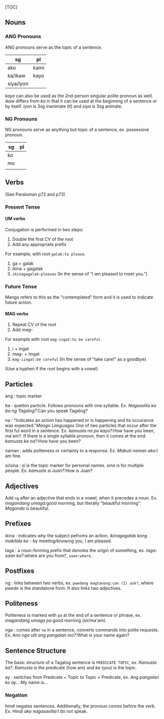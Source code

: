 [TOC]

## Nouns

### ANG Pronouns

ANG pronouns serve as the topic of a sentence. 

 sg        | pl
-----------|----
 ako       | kami
 ka/ikaw   | kayo
 siya/iyon | 

_kayo_ can also be used as the 2nd-person singular polite pronoun as well. _ikaw_ differs from _ka_ in that it can be used at the beginning of a sentence or by itself. _iyon_ is 3sg inanimate (it) and _siya_ is 3sg animate.

### NG Pronouns

NG pronouns serve as anything but topic of a sentence, ex. possessive pronoun.

 sg | pl
----|----
 ko |
 mo |
    |

## Verbs

(See Paraluman p72 and p73)

### Present Tense

#### UM verbs

Conjugation is performed in two steps:

1. Double the first CV of the root
2. Add any appropriate prefix

For example, with root `galak:to please`.

1. ga + galak
2. ikina + gagalak
3. `ikinagagalak:pleases` (In the sense of "I am pleased to meet you.")

### Future Tense

Mango refers to this as the "contemplated" form and it is used to indicate future action.

#### MAG verbs

1. Repeat CV of the root
2. Add _mag-_

For example with root `mag-ingat:to be careful`.

1. i + ingat
2. mag- + iingat
3. `mag-iingat:be careful` (In the sense of "take care!" as a goodbye)

(Use a hyphen if the root begins with a vowel)

## Particles

ang
: topic marker

ba
: quetion particle. Follows pronouns with one syllable. Ex. _Nagsaslita ka ba ng Tagalog?_:Can you speak Tagalog?

na
: "Indicates an action has happened or is happening and its occurance was expected."<cite>Mango Languages</cite> One of two particles that occur after the first ful word in a sentence. Ex. _kamusta na po kayo?_:How have you been, ma'am?. If there is a single syllable pronoun, then it comes at the end: _kamusta ka na?_:How have you been?

naman
: adds politeness or certainty to a response. Ex. _Mabuti naman ako_:I am fine.

si/sina
: _si_ is the topic marker for personal names. _sina_ is for multiple people. Ex. _kamusta si Juan?_:How is Juan?

## Adjectives

Add `ng` after an adjective that ends in a vowel, when it precedes a noun. Ex. _magandang umaga_:good morning, but literally "beautiful morning".  _Maganda_ is beautiful.

## Prefixes

ikina
: indicates why the subject pefroms an action, _ikinagagalak kong makilala ka_ - by meeting/knowing you, I am pleased.

taga
: a noun-forming prefix that denotes the origin of something, ex. _taga-saan ka?_:where are you from?, `saan:where`.

## Postfixes

ng
: links between two verbs, ex. `pwedeng magtanong:can (I) ask?`, where _pwede_ is the standalone form. It also links two adjectives.

## Politeness

Politeness is marked with `po` at the end of a sentence or phrase, ex. _magandang umaga po_:good morning (sir/ma'am).

nga
: comes after `na` in a sentence, converts commands into polite requests. Ex. _Ano nga ulit ang pangalan mo?_:What is your name again?

## Sentence Structure

The basic structure of a Tagalog sentence is `PREDICATE TOPIC`, ex. _Kamusta ka?_. _Kamusta_ is the predicate (how are) and _ka_ (you) is the topic.

ay
: switches from Predicate + Topic to Topic + Predicate, ex. _Ang pangalan ko ay..._:My name is...

### Negation

_hindi_ negates sentences. Additionally, the pronoun comes before the verb. Ex. _Hindi ako nagasaslita_:I do not speak.

